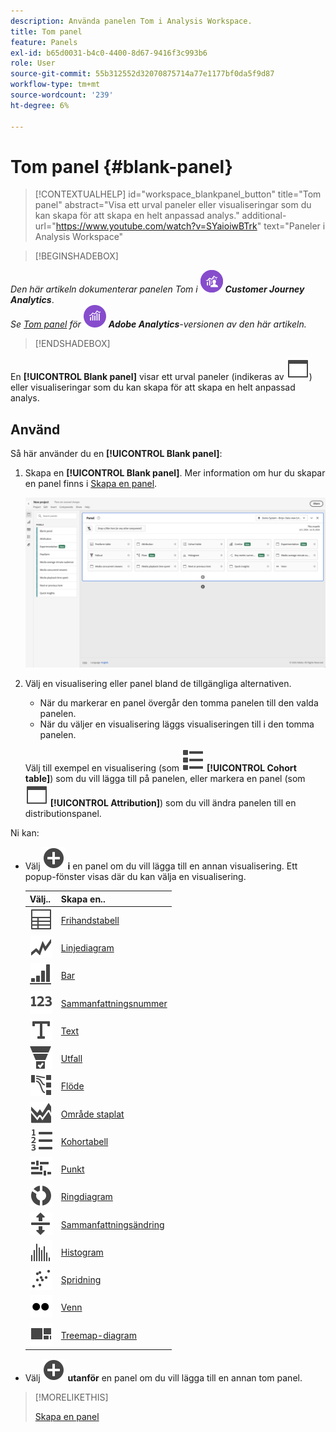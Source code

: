 ```yaml
---
description: Använda panelen Tom i Analysis Workspace.
title: Tom panel
feature: Panels
exl-id: b65d0031-b4c0-4400-8d67-9416f3c993b6
role: User
source-git-commit: 55b312552d32070875714a77e1177bf0da5f9d87
workflow-type: tm+mt
source-wordcount: '239'
ht-degree: 6%

---
```


# Tom panel {#blank-panel}

<!-- markdownlint-disable MD034 -->

>[!CONTEXTUALHELP]
>id="workspace_blankpanel_button"
>title="Tom panel"
>abstract="Visa ett urval paneler eller visualiseringar som du kan skapa för att skapa en helt anpassad analys."
>additional-url="https://www.youtube.com/watch?v=SYaioiwBTrk" text="Paneler i Analysis Workspace"

<!-- markdownlint-enable MD034 -->


>[!BEGINSHADEBOX]

_Den här artikeln dokumenterar panelen Tom i_ ![CustomerJourneyAnalytics](/help/assets/icons/CustomerJourneyAnalytics.svg) _&#x200B;**Customer Journey Analytics**&#x200B;_.<br/>_Se [Tom panel](https://experienceleague.adobe.com/sv/docs/analytics/analyze/analysis-workspace/panels/blank-panel) för_ ![AdobeAnalytics](/help/assets/icons/AdobeAnalytics.svg) _&#x200B;**Adobe Analytics**-versionen av den här artikeln._

>[!ENDSHADEBOX]


En **[!UICONTROL Blank panel]** visar ett urval paneler (indikeras av ![WebPage](/help/assets/icons/WebPage.svg)) eller visualiseringar som du kan skapa för att skapa en helt anpassad analys.

## Använd

Så här använder du en **[!UICONTROL Blank panel]**:

1. Skapa en **[!UICONTROL Blank panel]**. Mer information om hur du skapar en panel finns i [Skapa en panel](panels.md#create-a-panel).

   ![Skapa en panel](assets/create-panel.png)



1. Välj en visualisering eller panel bland de tillgängliga alternativen.


   * När du markerar en panel övergår den tomma panelen till den valda panelen.
   * När du väljer en visualisering läggs visualiseringen till i den tomma panelen.

   Välj till exempel en visualisering (som ![ViewList](/help/assets/icons/ViewList.svg) **[!UICONTROL Cohort table]**) som du vill lägga till på panelen, eller markera en panel (som ![WebPage](/help/assets/icons/WebPage.svg) **[!UICONTROL Attribution]**) som du vill ändra panelen till en distributionspanel.



Ni kan:

* Välj ![AddCircle](/help/assets/icons/AddCircle.svg) **i** en panel om du vill lägga till en annan visualisering. Ett popup-fönster visas där du kan välja en visualisering.

  | Välj.. | Skapa en.. |
  |---|---|
  | ![Tabell](/help/assets/icons/Table.svg) | [Frihandstabell](/help/analysis-workspace/visualizations/freeform-table/freeform-table.md) |
  | ![Linjediagram](/help/assets/icons/GraphTrend.svg) | [Linjediagram](/help/analysis-workspace/visualizations/line.md) |
  | ![GraphBarVertical](/help/assets/icons/GraphBarVertical.svg) | [Bar](/help/analysis-workspace/visualizations/bar.md) |
  | ![123](/help/assets/icons/123.svg) | [Sammanfattningsnummer](/help/analysis-workspace/visualizations/summary-number-change.md) |
  | ![Text](/help/assets/icons/Text.svg) | [Text](/help/analysis-workspace/visualizations/text.md) |
  | ![ConversionTratt](/help/assets/icons/ConversionFunnel.svg) | [Utfall](/help/analysis-workspace/visualizations/fallout/fallout-flow.md) |
  | ![Arbetsflöde](/help/assets/icons/GraphPathing.svg) | [Flöde](/help/analysis-workspace/visualizations/c-flow/flow.md) |
  | ![GraphAreaStached](/help/assets/icons/GraphAreaStacked.svg) | [Område staplat](/help/analysis-workspace/visualizations/area.md) |
  | ![TextNumbered](/help/assets/icons/TextNumbered.svg) | [Kohortabell](/help/analysis-workspace/visualizations/cohort-table/t-cohort.md) |
  | ![GraphBullet](/help/assets/icons/GraphBullet.svg) | [Punkt](/help/analysis-workspace/visualizations/bullet-graph.md) |
  | ![GraphDonut](/help/assets/icons/GraphDonut.svg) | [Ringdiagram](/help/analysis-workspace/visualizations/donut.md) |
  | ![MoveUpDown](/help/assets/icons/MoveUpDown.svg) | [Sammanfattningsändring](/help/analysis-workspace/visualizations/summary-number-change.md) |
  | ![Histogram](/help/assets/icons/Histogram.svg) | [Histogram](/help/analysis-workspace/visualizations/histogram.md) |
  | ![GraphScatter](/help/assets/icons/GraphScatter.svg) | [Spridning](/help/analysis-workspace/visualizations/scatterplot.md) |
  | ![Typ](/help/assets/icons/TwoDots.svg) | [Venn](/help/analysis-workspace/visualizations/venn.md) |
  | ![GraphTree](/help/assets/icons/GraphTree.svg) | [Treemap-diagram](/help/analysis-workspace/visualizations/treemap.md) |

* Välj ![AddCircle](/help/assets/icons/AddCircle.svg) **utanför** en panel om du vill lägga till en annan tom panel.


>[!MORELIKETHIS]
>
>[Skapa en panel](/help/analysis-workspace/c-panels/panels.md#create-a-panel)
>
